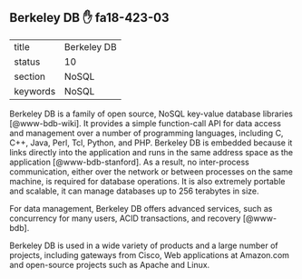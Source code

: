 ## Berkeley DB :hand: fa18-423-03


|          |                 |
| -------- | --------------- |
| title    | Berkeley DB     | 
| status   | 10              |
| section  | NoSQL           |
| keywords | NoSQL           |



Berkeley DB is a family of open source, NoSQL key-value database
libraries [@www-bdb-wiki]. It provides a simple function-call API
for data access and management over a number of programming languages,
including C, C++, Java, Perl, Tcl, Python, and PHP. Berkeley DB is
embedded because it links directly into the application and runs in
the same address space as the application [@www-bdb-stanford]. As
a result, no inter-process communication, either over the network or
between processes on the same machine, is required for database
operations. It is also extremely portable and scalable, it can manage
databases up to 256 terabytes in size.
     
For data management, Berkeley DB offers advanced services, such as
concurrency for many users, ACID transactions, and
recovery [@www-bdb].
     
Berkeley DB is used in a wide variety of products and a large number
of projects, including gateways from Cisco, Web applications at
Amazon.com and open-source projects such as Apache and Linux.



